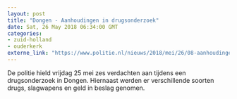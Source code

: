```yaml
---
layout: post
title: "Dongen - Aanhoudingen in drugsonderzoek"
date: Sat, 26 May 2018 06:34:00 GMT
categories: 
- zuid-holland 
- ouderkerk 
externe_link: "https://www.politie.nl/nieuws/2018/mei/26/08-aanhoudingen-in-drugsonderzoek.html"
---
```


De politie hield vrijdag 25 mei zes verdachten aan tijdens een drugsonderzoek in Dongen. Hiernaast werden er verschillende soorten drugs, slagwapens en geld in beslag genomen.
